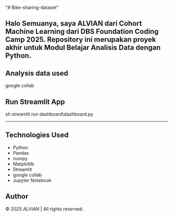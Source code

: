 "# Bike-sharing-dataset" 

Halo Semuanya, saya ALVIAN dari Cohort Machine Learning dari DBS Foundation Coding Camp 2025. 
Repository ini merupakan proyek akhir untuk Modul Belajar Analisis Data dengan Python.
---

## Analysis data used
google collab

## Run Streamlit App
sh
streamlit run dashboard\dashboard.py


---

## Technologies Used
- Python
- Pandas
- numpy
- Matplotlib
- Streamlit
- google collab
- Jupyter Notebook

## Author
© 2025 *ALVIAN* | All rights reserved.

